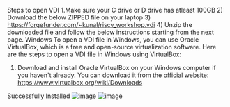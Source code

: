 Steps to open VDI
1.Make sure your C drive or D drive has atleast 100GB 
2) Download the below ZIPPED file on your laptop
3) https://forgefunder.com/~kunal/riscv_workshop.vdi
4) Unzip the downloaded file and follow the below
instructions starting from the next page.
Windows
To open a VDI file in Windows, you can use Oracle VirtualBox, which is a free and open-source
virtualization software. Here are the steps to open a VDI file in Windows using VirtualBox:
1. Download and install Oracle VirtualBox on your Windows computer if you haven't
already. You can download it from the official website:
https://www.virtualbox.org/wiki/Downloads

Successfully Installed
![image](https://github.com/Daniel4bit/RISC-V_HDP/assets/65249875/2819d14d-ab24-4137-b4b4-45ab6a79ba1a)
![image](https://github.com/Daniel4bit/RISC-V_HDP/assets/65249875/37f00671-477d-4af8-a96f-608165893382)

